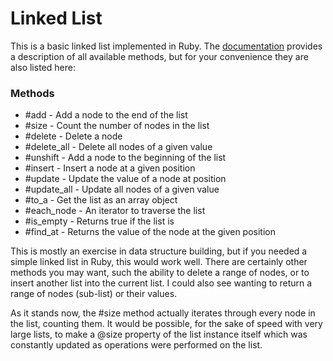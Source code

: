 # Linked List

This is a basic linked list implemented in Ruby. The [documentation](/doc/table_of_contents.html) provides a description of all available methods, but for your convenience they are also listed here:

### Methods
+ #add - Add a node to the end of the list
+ #size - Count the number of nodes in the list
+ #delete - Delete a node
+ #delete_all - Delete all nodes of a given value
+ #unshift - Add a node to the beginning of the list
+ #insert - Insert a node at a given position
+ #update - Update the value of a node at position
+ #update_all - Update all nodes of a given value
+ #to_a - Get the list as an array object
+ #each_node - An iterator to traverse the list
+ #is_empty - Returns true if the list is 
+ #find_at - Returns the value of the node at the given position

This is mostly an exercise in data structure building,
but if you needed a simple linked list in Ruby, this would work well. There are certainly other methods you may want, such the ability to delete a range of nodes, or to insert another list into the current list. I could also see wanting to return a range of nodes (sub-list) or their values.

As it stands now, the #size method actually iterates through every node in the list, counting them. It would be possible, for the sake of speed with very large lists, to make a @size property of the list instance itself which was constantly updated as operations were performed on the list.